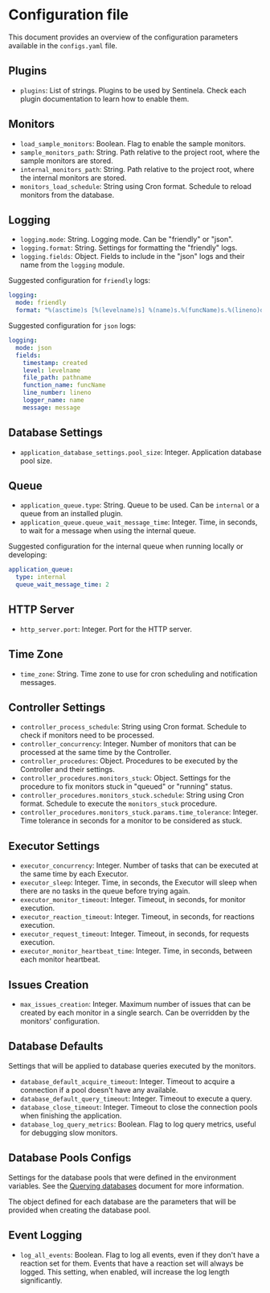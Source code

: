 # Configuration file
This document provides an overview of the configuration parameters available in the `configs.yaml` file.

## Plugins
- `plugins`: List of strings. Plugins to be used by Sentinela. Check each plugin documentation to learn how to enable them.

## Monitors
- `load_sample_monitors`: Boolean. Flag to enable the sample monitors.
- `sample_monitors_path`: String. Path relative to the project root, where the sample monitors are stored.
- `internal_monitors_path`: String. Path relative to the project root, where the internal monitors are stored.
- `monitors_load_schedule`: String using Cron format. Schedule to reload monitors from the database.

## Logging
- `logging.mode`: String. Logging mode. Can be "friendly" or "json".
- `logging.format`: String. Settings for formatting the "friendly" logs.
- `logging.fields`: Object. Fields to include in the "json" logs and their name from the `logging` module.

Suggested configuration for `friendly` logs:
```yaml
logging:
  mode: friendly
  format: "%(asctime)s [%(levelname)s] %(name)s.%(funcName)s.%(lineno)d: %(message)s"
```

Suggested configuration for `json` logs:
```yaml
logging:
  mode: json
  fields:
    timestamp: created
    level: levelname
    file_path: pathname
    function_name: funcName
    line_number: lineno
    logger_name: name
    message: message
```

## Database Settings
- `application_database_settings.pool_size`: Integer. Application database pool size.

## Queue
- `application_queue.type`: String. Queue to be used. Can be `internal` or a queue from an installed plugin.
- `application_queue.queue_wait_message_time`: Integer. Time, in seconds, to wait for a message when using the internal queue.

Suggested configuration for the internal queue when running locally or developing:
```yaml
application_queue:
  type: internal
  queue_wait_message_time: 2
```

## HTTP Server
- `http_server.port`: Integer. Port for the HTTP server.

## Time Zone
- `time_zone`: String. Time zone to use for cron scheduling and notification messages.

## Controller Settings
- `controller_process_schedule`: String using Cron format. Schedule to check if monitors need to be processed.
- `controller_concurrency`: Integer. Number of monitors that can be processed at the same time by the Controller.
- `controller_procedures`: Object. Procedures to be executed by the Controller and their settings.
- `controller_procedures.monitors_stuck`: Object. Settings for the procedure to fix monitors stuck in "queued" or "running" status.
- `controller_procedures.monitors_stuck.schedule`: String using Cron format. Schedule to execute the `monitors_stuck` procedure.
- `controller_procedures.monitors_stuck.params.time_tolerance`: Integer. Time tolerance in seconds for a monitor to be considered as stuck.

## Executor Settings
- `executor_concurrency`: Integer. Number of tasks that can be executed at the same time by each Executor.
- `executor_sleep`: Integer. Time, in seconds, the Executor will sleep when there are no tasks in the queue before trying again.
- `executor_monitor_timeout`: Integer. Timeout, in seconds, for monitor execution.
- `executor_reaction_timeout`: Integer. Timeout, in seconds, for reactions execution.
- `executor_request_timeout`: Integer. Timeout, in seconds, for requests execution.
- `executor_monitor_heartbeat_time`: Integer. Time, in seconds, between each monitor heartbeat.

## Issues Creation
- `max_issues_creation`: Integer. Maximum number of issues that can be created by each monitor in a single search. Can be overridden by the monitors' configuration.

## Database Defaults
Settings that will be applied to database queries executed by the monitors.
- `database_default_acquire_timeout`: Integer. Timeout to acquire a connection if a pool doesn't have any available.
- `database_default_query_timeout`: Integer. Timeout to execute a query.
- `database_close_timeout`: Integer. Timeout to close the connection pools when finishing the application.
- `database_log_query_metrics`: Boolean. Flag to log query metrics, useful for debugging slow monitors.

## Database Pools Configs
Settings for the database pools that were defined in the environment variables. See the [Querying databases](docs/querying.md) document for more information.

The object defined for each database are the parameters that will be provided when creating the database pool.

## Event Logging
- `log_all_events`: Boolean. Flag to log all events, even if they don't have a reaction set for them. Events that have a reaction set will always be logged. This setting, when enabled, will increase the log length significantly.
